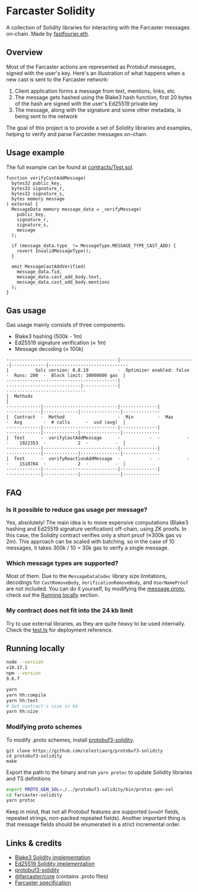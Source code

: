 # Farcaster Solidity

A collection of Solidity libraries for interacting with the Farcaster messages on-chain. Made by [fastfourier.eth](https://warpcast.com/fastfourier.eth).

## Overview

Most of the Farcaster actions are represented as Protobuf messages, signed with the user's key. Here's an illustration of what happens when a new cast is sent to the Farcaster network:

1. Client application forms a message from text, mentions, links, etc
2. The message gets hashed using the Blake3 hash function, first 20 bytes of the hash are signed with the user's Ed25519 private key
3. The message, along with the signature and some other metadata, is being sent to the network

The goal of this project is to provide a set of Solidity libraries and examples, helping to verify and parse Farcaster messages on-chain.

## Usage example

The full example can be found at [contracts/Test.sol](./contracts/Test.sol).

```solidity
function verifyCastAddMessage(
  bytes32 public_key,
  bytes32 signature_r,
  bytes32 signature_s,
  bytes memory message
) external {
  MessageData memory message_data = _verifyMessage(
    public_key,
    signature_r,
    signature_s,
    message
  );

  if (message_data.type_ != MessageType.MESSAGE_TYPE_CAST_ADD) {
    revert InvalidMessageType();
  }

  emit MessageCastAddVerified(
    message_data.fid,
    message_data.cast_add_body.text,
    message_data.cast_add_body.mentions
  );
}
```

## Gas usage

Gas usage mainly consists of three components:

- Blake3 hashing (500k - 1m)
- Ed25519 signature verification (≈ 1m)
- Message decoding (≈ 100k)

```
·-----------------------------------------|----------------------------|-------------|-----------------------------·
|          Solc version: 0.8.19           ·  Optimizer enabled: false  ·  Runs: 200  ·  Block limit: 30000000 gas  │
··········································|····························|·············|······························
|  Methods                                                                                                         │
·············|····························|··············|·············|·············|···············|··············
|  Contract  ·  Method                    ·  Min         ·  Max        ·  Avg        ·  # calls      ·  usd (avg)  │
·············|····························|··············|·············|·············|···············|··············
|  Test      ·  verifyCastAddMessage      ·           -  ·          -  ·    1922353  ·            2  ·          -  │
·············|····························|··············|·············|·············|···············|··············
|  Test      ·  verifyReactionAddMessage  ·           -  ·          -  ·    1518784  ·            2  ·          -  │
·············|····························|··············|·············|·············|···············|··············
```

## FAQ

### Is it possible to reduce gas usage per message?

Yes, absolutely! The main idea is to move expensive computations (Blake3 hashing and Ed25519 signature verification) off-chain, using ZK proofs.
In this case, the Solidity contract verifies only a short proof (≈300k gas vs 2m).
This approach can be scaled with batching, so in the case of 10 messages, it takes 300k / 10 = 30k gas to verify a single message.

### Which message types are supported?

Most of them. Due to the `MessageDataCodec` library size limitations, decodings for `CastRemoveBody`, `VerificationRemoveBody`, and `UserNameProof` are not included. You can do it yourself, by modifying the [message.proto](./protobufs/message.proto), check out the [Running locally](#running-locally) section.

### My contract does not fit into the 24 kb limit

Try to use external libraries, as they are quite heavy to be used internally. Check the [test.ts](./test/test.ts) for deployment reference.

## Running locally

```bash
node --version
v18.17.1
npm --version
9.6.7

yarn
yarn hh:compile
yarn hh:test
# Get contract's size in kb
yarn hh:size
```

### Modifying proto schemes

To modify .proto schemes, install [protobuf3-solidity](https://github.com/celestiaorg/protobuf3-solidity).

```
git clone https://github.com/celestiaorg/protobuf3-solidity
cd protobuf3-solidity
make
```

Export the path to the binary and run `yarn protoc` to update Solidity libraries and TS definitions

```bash
export PROTO_GEN_SOL=./../protobuf3-solidity/bin/protoc-gen-sol
cd farcaster-solidity
yarn protoc
```

Keep in mind, that not all Protobuf features are supported (`oneOf` fields, repeated strings, non-packed repeated fields). Another important thing is that message fields should be enumerated in a strict incremental order.

## Links & credits

- [Blake3 Solidity implementation](https://github.com/mel-project/blake3-sol)
- [Ed25519 Solidity implementation](https://github.com/chengwenxi/Ed25519)
- [protobuf3-solidity](https://github.com/celestiaorg/protobuf3-solidity)
- [@farcaster/core](https://github.com/farcasterxyz/hub-monorepo/tree/main/packages/core) (contains .proto files)
- [Farcaster specification](https://github.com/farcasterxyz/protocol/blob/main/docs/SPECIFICATION.md)
